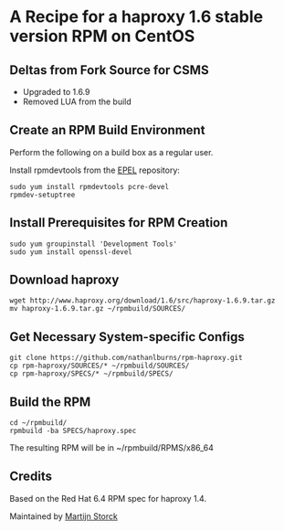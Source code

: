 # A Recipe for a haproxy 1.6 stable version RPM on CentOS

## Deltas from Fork Source for CSMS

* Upgraded to 1.6.9
* Removed LUA from the build

## Create an RPM Build Environment

Perform the following on a build box as a regular user.

Install rpmdevtools from the [EPEL][epel] repository:

    sudo yum install rpmdevtools pcre-devel
    rpmdev-setuptree

## Install Prerequisites for RPM Creation

    sudo yum groupinstall 'Development Tools'
    sudo yum install openssl-devel

## Download haproxy

    wget http://www.haproxy.org/download/1.6/src/haproxy-1.6.9.tar.gz
    mv haproxy-1.6.9.tar.gz ~/rpmbuild/SOURCES/

## Get Necessary System-specific Configs

    git clone https://github.com/nathanlburns/rpm-haproxy.git
    cp rpm-haproxy/SOURCES/* ~/rpmbuild/SOURCES/
    cp rpm-haproxy/SPECS/* ~/rpmbuild/SPECS/

## Build the RPM

    cd ~/rpmbuild/
    rpmbuild -ba SPECS/haproxy.spec

The resulting RPM will be in ~/rpmbuild/RPMS/x86_64

## Credits

Based on the Red Hat 6.4 RPM spec for haproxy 1.4.

Maintained by [Martijn Storck](martijn@bluerail.nl)

[EPEL]: http://fedoraproject.org/wiki/EPEL#How_can_I_use_these_extra_packages.3F
